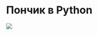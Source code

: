 # Пончик в Python

<img src="https://github.com/Vova2808/Donut/assets/96084748/a63220d5-5076-4464-98cd-6b59964c31c4">
